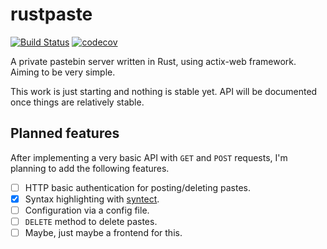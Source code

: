 # rustpaste

[![Build Status](https://travis-ci.com/tansly/rustpaste.svg?token=37nt8ydfT1ey69USyytm&branch=master)](https://travis-ci.com/tansly/rustpaste)
[![codecov](https://codecov.io/gh/tansly/rustpaste/branch/master/graph/badge.svg)](https://codecov.io/gh/tansly/rustpaste)

A private pastebin server written in Rust, using actix-web framework. Aiming to be very simple.

This work is just starting and nothing is stable yet.
API will be documented once things are relatively stable.

## Planned features
After implementing a very basic API with `GET` and `POST` requests, I'm planning to add the following features.
- [ ] HTTP basic authentication for posting/deleting pastes.
- [x] Syntax highlighting with [syntect](https://github.com/trishume/syntect).
- [ ] Configuration via a config file.
- [ ] `DELETE` method to delete pastes.
- [ ] Maybe, just maybe a frontend for this.
